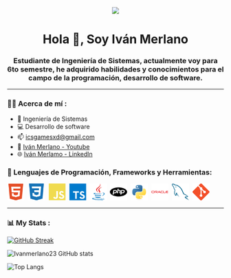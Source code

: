<div id="header" align="center">
    <img src="https://media.giphy.com/media/MeJgB3yMMwIaHmKD4z/giphy.gif" width="200">
    <h1 align="center">Hola 👋, Soy Iván Merlano</h1>
    <h3 align="center">Estudiante de Ingeniería de Sistemas, actualmente voy para 6to semestre, he adquirido habilidades y conocimientos para el campo de la programación, desarrollo de software.</h3>
</div>

---

### 👨‍💻 Acerca de mí :
- 📝 Ingeniería de Sistemas
- 💻 Desarrollo de software
- 📫 icsgamesxd@gmail.com
- 🚀 [Iván Merlano - Youtube](https://www.youtube.com/@ivanmerlano887)
- 🌐 [Iván Merlamo - Linkedln](https://www.linkedin.com/in/iv%C3%A1n-felipe-merlano-vergara-a53b05254)

<div id="tools" align="left">
    <h3>🔨 Lenguajes de Programación, Frameworks y Herramientas:</h3>
    <div id="icons">
        <img src="https://github.com/devicons/devicon/blob/master/icons/html5/html5-plain.svg" title="HTML" alt="HTML" width="40" height="40">&nbsp
        <img src="https://github.com/devicons/devicon/blob/master/icons/css3/css3-plain.svg" title="CSS" alt="CSS" width="40" height="40">&nbsp
        <img src="https://github.com/devicons/devicon/blob/master/icons/javascript/javascript-plain.svg" title="JS" alt="JS" width="40" height="40">&nbsp
        <img src="https://github.com/devicons/devicon/blob/master/icons/typescript/typescript-plain.svg" title="TS" alt="TS" width="40" height="40">&nbsp
        <img src="https://github.com/devicons/devicon/blob/master/icons/java/java-original.svg" title="JAVA" alt="JAVA" width="40" height="40">&nbsp
        <img src="https://github.com/devicons/devicon/blob/master/icons/php/php-plain.svg" title="PHP" alt="PHP" width="40" height="40">&nbsp
        <img src="https://github.com/devicons/devicon/blob/master/icons/python/python-original.svg" title="PYTHON" alt="PYTHON" width="40" height="40">&nbsp
        <img src="https://github.com/devicons/devicon/blob/master/icons/oracle/oracle-original.svg" title="ORACLE" alt="ORACLE" width="40" height="40">&nbsp
        <img src="https://github.com/devicons/devicon/blob/master/icons/mysql/mysql-plain.svg" title="MYSQL" alt="MYSQL" width="40" height="40">&nbsp
        <img src="https://github.com/devicons/devicon/blob/master/icons/git/git-plain.svg" title="GIT" alt="GIT" width="40" height="40">&nbsp
    </div>
</div>

--- 

### 📊 My Stats :

[![GitHub Streak](https://github-readme-streak-stats.herokuapp.com?user=Ivanmerlano23&theme=onedark)](https://git.io/streak-stats)

![Ivanmerlano23 GitHub stats](https://github-readme-stats.vercel.app/api?username=Ivanmerlano23&show_icons=true&theme=onedark)

![Top Langs](https://github-readme-stats.vercel.app/api/top-langs/?username=Ivanmerlano23&layout=compact)



